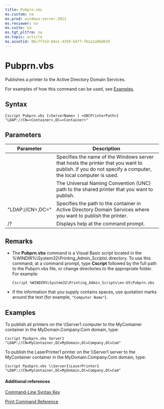 ```yaml
---
title: Pubprn.vbs
ms.custom: na
ms.prod: windows-server-2012
ms.reviewer: na
ms.suite: na
ms.tgt_pltfrm: na
ms.topic: article
ms.assetid: 0bc7f7e3-84e1-4359-b477-7b1a1a0bd639
---
```

# Pubprn.vbs
Publishes a printer to the Active Directory Domain Services.

For examples of how this command can be used, see [Examples](#BKMK_examples).

## Syntax

```
Cscript Pubprn.vbs {<ServerName> | <UNCPrinterPath>} 
"LDAP://CN=<Container>,DC=<Container>"
```

## Parameters

|Parameter|Description|
|-------------|---------------|
|<ServerName>|Specifies the name of the Windows server that hosts the printer that you want to publish. If you do not specify a computer, the local computer is used.|
|<UNCPrinterPath>|The Universal Naming Convention \(UNC\) path to the shared printer that you want to publish.|
|"LDAP:\/\/CN\=<Container>,DC\=<Container>"|Specifies the path to the container in Active Directory Domain Services where you want to publish the printer.|
|\/?|Displays help at the command prompt.|

## Remarks

-   The **Pubprn.vbs** command is a Visual Basic script located in the %WINDIR%\\System32\\Printing\_Admin\_Scripts\\<language> directory. To use this command, at a command prompt, type **Cscript** followed by the full path to the Pubprn.vbs file, or change directories to the appropriate folder. For example:

    ```
    Cscript %WINDIR%\System32\Printing_Admin_Scripts\en-US\Pubprn.vbs
    ```

-   If the information that you supply contains spaces, use quotation marks around the text \(for example, `"Computer Name"`\).

## <a name="BKMK_examples"></a>Examples
To publish all printers on the \\\\Server1 computer to the MyContainer container in the MyDomain.Company.Com domain, type:

```
Cscript Ppubprn.vbs Server1 "LDAP://CN=MyContainer,DC=MyDomain,DC=Company,DC=Com"
```

To publish the LaserPrinter1 printer on the \\\\Server1 server to the MyContainer container in the MyDomain.Company.Com domain, type:

```
Cscript Ppubprn.vbs \\Server1\LaserPrinter1 "LDAP://CN=MyContainer,DC=MyDomain,DC=Company,DC=Com"
```

#### Additional references
[Command-Line Syntax Key](Command-Line-Syntax-Key.md)

[Print Command Reference](commands-by-server-role/Print-Command-Reference.md)


